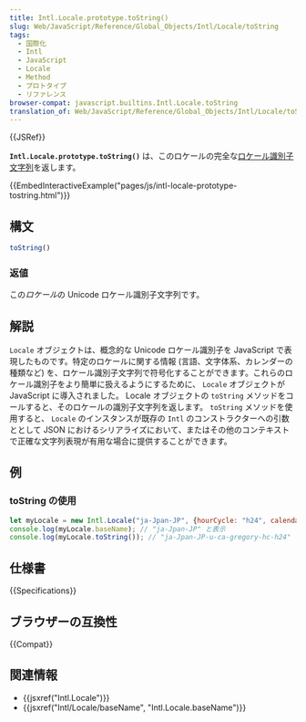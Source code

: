 ```yaml
---
title: Intl.Locale.prototype.toString()
slug: Web/JavaScript/Reference/Global_Objects/Intl/Locale/toString
tags:
  - 国際化
  - Intl
  - JavaScript
  - Locale
  - Method
  - プロトタイプ
  - リファレンス
browser-compat: javascript.builtins.Intl.Locale.toString
translation_of: Web/JavaScript/Reference/Global_Objects/Intl/Locale/toString
---
```

{{JSRef}}

**`Intl.Locale.prototype.toString()`** は、このロケールの完全な[ロケール識別子文字列](https://www.unicode.org/reports/tr35/#Unicode_locale_identifier)を返します。

{{EmbedInteractiveExample("pages/js/intl-locale-prototype-tostring.html")}}

<!-- The source for this interactive example is stored in a GitHub repository. If you'd like to contribute to the interactive examples project, please clone https://github.com/mdn/interactive-examples and send us a pull request. -->

## 構文

```js
toString()
```

### 返値

この*ロケール*の Unicode ロケール識別子文字列です。

## 解説

`Locale` オブジェクトは、概念的な Unicode ロケール識別子を JavaScript で表現したものです。特定のロケールに関する情報 (言語、文字体系、カレンダーの種類など) を、ロケール識別子文字列で符号化することができます。これらのロケール識別子をより簡単に扱えるようにするために、 `Locale` オブジェクトが JavaScript に導入されました。 Locale オブジェクトの `toString` メソッドをコールすると、そのロケールの識別子文字列を返します。 `toString` メソッドを使用すると、 `Locale` のインスタンスが既存の `Intl` のコンストラクターへの引数ととして JSON におけるシリアライズにおいて、またはその他のコンテキストで正確な文字列表現が有用な場合に提供することができます。

## 例

### toString の使用

```js
let myLocale = new Intl.Locale("ja-Jpan-JP", {hourCycle: "h24", calendar: "gregory"});
console.log(myLocale.baseName); // "ja-Jpan-JP" と表示
console.log(myLocale.toString()); // "ja-Jpan-JP-u-ca-gregory-hc-h24" と表示
```

## 仕様書

{{Specifications}}

## ブラウザーの互換性

{{Compat}}

## 関連情報

- {{jsxref("Intl.Locale")}}
- {{jsxref("Intl/Locale/baseName", "Intl.Locale.baseName")}}
